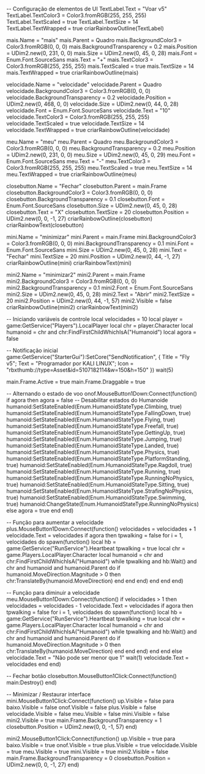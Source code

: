 -- Configuração de elementos de UI
TextLabel.Text = "Voar v5"
TextLabel.TextColor3 = Color3.fromRGB(255, 255, 255)
TextLabel.TextScaled = true
TextLabel.TextSize = 14
TextLabel.TextWrapped = true
criarRainbowOutline(TextLabel)

mais.Name = "mais"
mais.Parent = Quadro
mais.BackgroundColor3 = Color3.fromRGB(0, 0, 0)
mais.BackgroundTransparency = 0.2
mais.Position = UDim2.new(0, 231, 0, 0)
mais.Size = UDim2.new(0, 45, 0, 28)
mais.Font = Enum.Font.SourceSans
mais.Text = "+"
mais.TextColor3 = Color3.fromRGB(255, 255, 255)
mais.TextScaled = true
mais.TextSize = 14
mais.TextWrapped = true
criarRainbowOutline(mais)

velocidade.Name = "velocidade"
velocidade.Parent = Quadro
velocidade.BackgroundColor3 = Color3.fromRGB(0, 0, 0)
velocidade.BackgroundTransparency = 0.2
velocidade.Position = UDim2.new(0, 468, 0, 0)
velocidade.Size = UDim2.new(0, 44, 0, 28)
velocidade.Font = Enum.Font.SourceSans
velocidade.Text = "10"
velocidade.TextColor3 = Color3.fromRGB(255, 255, 255)
velocidade.TextScaled = true
velocidade.TextSize = 14
velocidade.TextWrapped = true
criarRainbowOutline(velocidade)

meu.Name = "meu"
meu.Parent = Quadro
meu.BackgroundColor3 = Color3.fromRGB(0, 0, 0)
meu.BackgroundTransparency = 0.2
meu.Position = UDim2.new(0, 231, 0, 0)
meu.Size = UDim2.new(0, 45, 0, 29)
meu.Font = Enum.Font.SourceSans
meu.Text = "-"
meu.TextColor3 = Color3.fromRGB(255, 255, 255)
meu.TextScaled = true
meu.TextSize = 14
meu.TextWrapped = true
criarRainbowOutline(meu)

closebutton.Name = "Fechar"
closebutton.Parent = main.Frame
closebutton.BackgroundColor3 = Color3.fromRGB(0, 0, 0)
closebutton.BackgroundTransparency = 0.1
closebutton.Font = Enum.Font.SourceSans
closebutton.Size = UDim2.new(0, 45, 0, 28)
closebutton.Text = "X"
closebutton.TextSize = 20
closebutton.Position = UDim2.new(0, 0, -1, 27)
criarRainbowOutline(closebutton)
criarRainbowText(closebutton)

mini.Name = "minimizar"
mini.Parent = main.Frame
mini.BackgroundColor3 = Color3.fromRGB(0, 0, 0)
mini.BackgroundTransparency = 0.1
mini.Font = Enum.Font.SourceSans
mini.Size = UDim2.new(0, 45, 0, 28)
mini.Text = "Fechar"
mini.TextSize = 20
mini.Position = UDim2.new(0, 44, -1, 27)
criarRainbowOutline(mini)
criarRainbowText(mini)

mini2.Name = "minimizar2"
mini2.Parent = main.Frame
mini2.BackgroundColor3 = Color3.fromRGB(0, 0, 0)
mini2.BackgroundTransparency = 0.1
mini2.Font = Enum.Font.SourceSans
mini2.Size = UDim2.new(0, 45, 0, 28)
mini2.Text = "Abrir"
mini2.TextSize = 20
mini2.Position = UDim2.new(0, 44, -1, 57)
mini2.Visible = false
criarRainbowOutline(mini2)
criarRainbowText(mini2)

-- Iniciando variáveis de controle
local velocidades = 10
local player = game:GetService("Players").LocalPlayer
local chr = player.Character
local humanoid = chr and chr:FindFirstChildWhichIsA("Humanoid")
local agora = false

-- Notificação inicial
game:GetService("StarterGui"):SetCore("SendNotification", {
    Title = "Fly v5";
    Text = "Programador por KALI LINUX";
    Icon = "rbxthumb://type=Asset&id=5107182114&w=150&h=150"
})
wait(5)

main.Frame.Active = true
main.Frame.Draggable = true

-- Alternando o estado de voo
onof.MouseButton1Down:Connect(function()
    if agora then
        agora = false
        -- Desabilitar estados do Humanoide
        humanoid:SetStateEnabled(Enum.HumanoidStateType.Climbing, true)
        humanoid:SetStateEnabled(Enum.HumanoidStateType.FallingDown, true)
        humanoid:SetStateEnabled(Enum.HumanoidStateType.Flying, true)
        humanoid:SetStateEnabled(Enum.HumanoidStateType.Freefall, true)
        humanoid:SetStateEnabled(Enum.HumanoidStateType.GettingUp, true)
        humanoid:SetStateEnabled(Enum.HumanoidStateType.Jumping, true)
        humanoid:SetStateEnabled(Enum.HumanoidStateType.Landed, true)
        humanoid:SetStateEnabled(Enum.HumanoidStateType.Physics, true)
        humanoid:SetStateEnabled(Enum.HumanoidStateType.PlatformStanding, true)
        humanoid:SetStateEnabled(Enum.HumanoidStateType.Ragdoll, true)
        humanoid:SetStateEnabled(Enum.HumanoidStateType.Running, true)
        humanoid:SetStateEnabled(Enum.HumanoidStateType.RunningNoPhysics, true)
        humanoid:SetStateEnabled(Enum.HumanoidStateType.Sitting, true)
        humanoid:SetStateEnabled(Enum.HumanoidStateType.StrafingNoPhysics, true)
        humanoid:SetStateEnabled(Enum.HumanoidStateType.Swimming, true)
        humanoid:ChangeState(Enum.HumanoidStateType.RunningNoPhysics)
    else
        agora = true
    end
end)

-- Função para aumentar a velocidade
plus.MouseButton1Down:Connect(function()
    velocidades = velocidades + 1
    velocidade.Text = velocidades
    if agora then
        tpwalking = false
        for i = 1, velocidades do
            spawn(function()
                local hb = game:GetService("RunService").Heartbeat
                tpwalking = true
                local chr = game.Players.LocalPlayer.Character
                local humanoid = chr and chr:FindFirstChildWhichIsA("Humanoid")
                while tpwalking and hb:Wait() and chr and humanoid and humanoid.Parent do
                    if humanoid.MoveDirection.Magnitude > 0 then
                        chr:TranslateBy(humanoid.MoveDirection)
                    end
                end
            end)
        end
    end
end)

-- Função para diminuir a velocidade
meu.MouseButton1Down:Connect(function()
    if velocidades > 1 then
        velocidades = velocidades - 1
        velocidade.Text = velocidades
        if agora then
            tpwalking = false
            for i = 1, velocidades do
                spawn(function()
                    local hb = game:GetService("RunService").Heartbeat
                    tpwalking = true
                    local chr = game.Players.LocalPlayer.Character
                    local humanoid = chr and chr:FindFirstChildWhichIsA("Humanoid")
                    while tpwalking and hb:Wait() and chr and humanoid and humanoid.Parent do
                        if humanoid.MoveDirection.Magnitude > 0 then
                            chr:TranslateBy(humanoid.MoveDirection)
                        end
                    end
                end)
            end
        end
    else
        velocidade.Text = "Não pode ser menor que 1"
        wait(1)
        velocidade.Text = velocidades
    end
end)

-- Fechar botão
closebutton.MouseButton1Click:Connect(function()
    main:Destroy()
end)

-- Minimizar / Restaurar interface
mini.MouseButton1Click:Connect(function()
    up.Visible = false
    para baixo.Visible = false
    onof.Visible = false
    plus.Visible = false
    velocidade.Visible = false
    meu.Visible = false
    mini.Visible = false
    mini2.Visible = true
    main.Frame.BackgroundTransparency = 1
    closebutton.Position = UDim2.new(0, 0, -1, 57)
end)

mini2.MouseButton1Click:Connect(function()
    up.Visible = true
    para baixo.Visible = true
    onof.Visible = true
    plus.Visible = true
    velocidade.Visible = true
    meu.Visible = true
    mini.Visible = true
    mini2.Visible = false
    main.Frame.BackgroundTransparency = 0
    closebutton.Position = UDim2.new(0, 0, -1, 27)
end)
